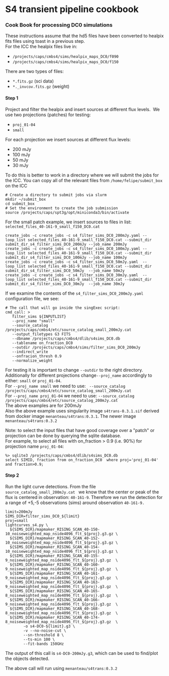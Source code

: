 # S4 transient pipeline cookbook
### Cook Book for processing DC0 simulations


These instructions assume that the hd5 files have been converted to healpix fits files using toast in a previous step.<br>
For the ICC the healpix files live in:<br>
+ `/projects/caps/cmbs4/sims/healpix_maps_DC0/f090`
+ `/projects/caps/cmbs4/sims/healpix_maps_DC0/f150`

There are two types of files:
+ `*.fits.gz` (sci data)
+ `*._invcov.fits.gz` (weight)

#### Step 1
Project and filter the healpix and insert sources at different flux levels. ﻿
We use two projections (patches) for testing:
- `proj_01-04`
- `small`

For each projection we insert sources at different flux levels:
- 200 mJy
- 100 mJy
- 50 mJy
- 30 mJy

To do this is better to work in a directory where we will submit the jobs for the ICC. You can copy all of the relevant files from `/home/felipe/submit_box` on the ICC

```
# Create a directory to submit jobs via slurm
mkdir ~/submit_box
cd submit_box
# Set the environment to create the job submission
source /projects/caps/spt3g/opt/miniconda3/bin/activate
```

For the small patch example, we insert sources to files in list: `selected_files_40-161-9_small_f150_DC0.cat`
```
create_jobs -c create_jobs -c s4_filter_sims_DC0_200mJy.yaml --loop_list selected_files_40-161-9_small_f150_DC0.cat --submit_dir submit_dir_s4_filter_sims_DC0_200mJy --job_name 200mJy
create_jobs -c create_jobs -c s4_filter_sims_DC0_100mJy.yaml --loop_list selected_files_40-161-9_small_f150_DC0.cat --submit_dir submit_dir_s4_filter_sims_DC0_100mJy --job_name 100mJy
create_jobs -c create_jobs -c s4_filter_sims_DC0_50mJy.yaml  --loop_list selected_files_40-161-9_small_f150_DC0.cat --submit_dir submit_dir_s4_filter_sims_DC0_50mJy  --job_name 50mJy
create_jobs -c create_jobs -c s4_filter_sims_DC0_30mJy.yaml  --loop_list selected_files_40-161-9_small_f150_DC0.cat --submit_dir submit_dir_s4_filter_sims_DC0_30mJy  --job_name 30mJy
```

If we examine the contents of the `s4_filter_sims_DC0_200mJy.yaml` configuration file, we see:
```
# The call that will go inside the singExec script:
cmd_call: >
   filter_sims ${INPUTLIST}
   --proj_name "small" 
   --source_catalog /projects/caps/cmbs4/etc/source_catalog_small_200mJy.cat
   --output_filetypes G3 FITS
   --dbname /projects/caps/cmbs4/dlib/s4sims_DC0.db
   --tablename on_fraction_DC0
   --outdir /projects/caps/cmbs4/sims/filter_sims_DC0_200mJy
   --indirect_write
   --onfracion_thresh 0.9
   --normalize_weight
```
For testing it is important to change `--outdir` to the right directory. <br>
Additionally for different projections change`--proj_name` accordingly to either: `small` or `proj_01-04`. <br>
For `--proj_name small` we need to use: ` --source_catalog /projects/caps/cmbs4/etc/source_catalog_small_200mJy.cat` <br>
For `--proj_name proj_01-04` we need to use: `--source_catalog /projects/caps/cmbs4/etc/source_catalog_200mJy.cat` <br>
The above examples are for 200mJy<br>
Also the above example uses singularity image `s4trans-0.3.1.sif` derived from docker image `menanteau/s4trans:0.3.1`. The newer image `menanteau/s4trans:0.3.2` 

Note: to select the input files that have good coverage over a "patch" or projection can be done by querying the sqlite database.<br>
For example, to select all files with on_fraction > 0.9 (i.e. 90%) for projection name `proj_01-04`:
```
%> sqlite3 /projects/caps/cmbs4/dlib/s4sims_DC0.db 
select SIMID, fraction from on_fraction_DC0  where proj='proj_01-04' and fraction>0.9;
```

#### Step 2
Run the light curve detections. From the file `source_catalog_small_200mJy.cat ` we know that the center or peak of the flux is centered in observation: `40-161-9`. Therefore we run the detection for a range of +5,-5 observations (sims) around  observation `40-161-9.`

```
limit=200mJy
SIMS_DIR=filter_sims_DC0_${limit}
proj=small
lightcurves_s4.py \
  ${SIMS_DIR}/mapmaker_RISING_SCAN_40-150-10_noiseweighted_map_nside4096_flt_${proj}.g3.gz \
  ${SIMS_DIR}/mapmaker_RISING_SCAN_40-152-10_noiseweighted_map_nside4096_flt_${proj}.g3.gz \
  ${SIMS_DIR}/mapmaker_RISING_SCAN_40-154-10_noiseweighted_map_nside4096_flt_${proj}.g3.gz \
  ${SIMS_DIR}/mapmaker_RISING_SCAN_40-155-9_noiseweighted_map_nside4096_flt_${proj}.g3.gz  \
  ${SIMS_DIR}/mapmaker_RISING_SCAN_40-160-9_noiseweighted_map_nside4096_flt_${proj}.g3.gz  \
  ${SIMS_DIR}/mapmaker_RISING_SCAN_40-161-9_noiseweighted_map_nside4096_flt_${proj}.g3.gz  \
  ${SIMS_DIR}/mapmaker_RISING_SCAN_40-163-9_noiseweighted_map_nside4096_flt_${proj}.g3.gz  \
  ${SIMS_DIR}/mapmaker_RISING_SCAN_40-165-8_noiseweighted_map_nside4096_flt_${proj}.g3.gz  \
  ${SIMS_DIR}/mapmaker_RISING_SCAN_40-166-9_noiseweighted_map_nside4096_flt_${proj}.g3.gz  \
  ${SIMS_DIR}/mapmaker_RISING_SCAN_40-168-8_noiseweighted_map_nside4096_flt_${proj}.g3.gz  \
  ${SIMS_DIR}/mapmaker_RISING_SCAN_40-174-8_noiseweighted_map_nside4096_flt_${proj}.g3.gz  \
        -o s4-DC0-${limit}.g3 \
        -v --no-noise-cut \
        --sn-threshold 8 \
        --ts-min 100 \
        --fit-bands 150GHz
```

The output of this call is `s4-DC0-200mJy.g3`, which can be used to find/plot the objects detected.

The above call will run using `menanteau/s4trans:0.3.2` 

